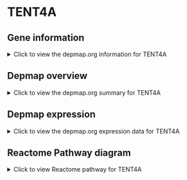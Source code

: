 <h1>TENT4A</h1>

<h2>Gene information</h2>
<details>
  <summary>Click to view the depmap.org information for TENT4A</summary>
  <iframe src="https://depmap.org/portal/gene/TENT4A?tab=about" style="border:none;width:100%;height:800px"></iframe>
</details>

<h2>Depmap overview</h2>
<details>
  <summary>Click to view the depmap.org summary for TENT4A</summary>
  <iframe src="https://depmap.org/portal/gene/TENT4A?tab=overview" style="border:none;width:100%;height:800px"></iframe>
</details>

<h2>Depmap expression</h2>
<details>
  <summary>Click to view the depmap.org expression data for TENT4A</summary>
  <iframe src="https://depmap.org/portal/gene/TENT4A?tab=characterization" style="border:none;width:100%;height:800px"></iframe>
</details>



<h2>Reactome Pathway diagram</h2>
<details>
  <summary>Click to view Reactome pathway for TENT4A</summary>
  <p>Signaling by BRAF and RAF fusions</p>
  <iframe src="https://reactome.org/PathwayBrowser/#/R-HSA-6802952" style="border:none;width:100%;height:800px"></iframe>
</details>




